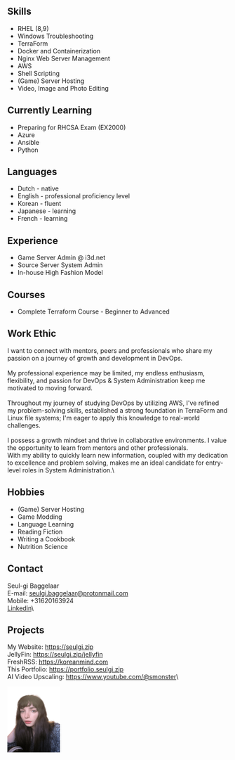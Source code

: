 <div class="container">

<div class="content" markdown="1">

## Skills
* RHEL (8,9)
* Windows Troubleshooting
* TerraForm
* Docker and Containerization
* Nginx Web Server Management
* AWS
* Shell Scripting
* (Game) Server Hosting
* Video, Image and Photo Editing

## Currently Learning
* Preparing for RHCSA Exam (EX2000)
* Azure
* Ansible
* Python

## Languages
* Dutch - native
* English - professional proficiency level
* Korean - fluent 
* Japanese - learning
* French - learning

## Experience
* Game Server Admin @ i3d.net
* Source Server System Admin
* In-house High Fashion Model

## Courses
* Complete Terraform Course - Beginner to Advanced

## Work Ethic
I want to connect with mentors, peers and professionals who share my passion on a journey of growth and development in DevOps.\
\
My professional experience may be limited, my endless enthusiasm, flexibility, and passion for DevOps & System Administration keep me motivated to moving forward.\
\
Throughout my journey of studying DevOps by utilizing AWS, I've refined my problem-solving skills, established a strong foundation in TerraForm and Linux file systems; I'm eager to apply this knowledge to real-world challenges.\
\
I possess a growth mindset and thrive in collaborative environments. I value the opportunity to learn from mentors and other professionals.\
With my ability to quickly learn new information, coupled with my dedication to excellence and problem solving, makes me an ideal candidate for entry-level roles in System Administration.\

## Hobbies
* (Game) Server Hosting
* Game Modding
* Language Learning
* Reading Fiction
* Writing a Cookbook
* Nutrition Science

## Contact
Seul-gi Baggelaar\
E-mail: seulgi.baggelaar@protonmail.com\
Mobile: +31620163924\
[Linkedin](https://www.linkedin.com/in/seul-gi-baggelaar-4b397a290/)\

## Projects

My Website: <https://seulgi.zip>\
JellyFin: <https://seulgi.zip/jellyfin>\
FreshRSS: <https://koreanmind.com>\
This Portfolio: <https://portfolio.seulgi.zip>\
AI Video Upscaling: <https://www.youtube.com/@smonster>\

</div>

<div class="image">
<img src="photo_portfolio.png" width="120" height="150">
</div>

</div>

